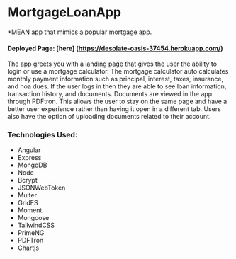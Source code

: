 # MortgageLoanApp
*MEAN app that mimics a popular mortgage app. 

#### Deployed Page: [here] (https://desolate-oasis-37454.herokuapp.com/)

The app greets you with a landing page that gives the user the ability to login or use a mortgage calculator. The mortgage calculator auto calculates monthly payment information such as principal, interest, taxes, insurance, and hoa dues. If the user logs in then they are able to see loan information, transaction history, and documents. Documents are viewed in the app through PDFtron. This allows the user to stay on the same page and have a better user experience rather than having it open in a different tab. Users also have the option of uploading documents related to their account. 



### Technologies Used:
* Angular
* Express
* MongoDB
* Node
* Bcrypt
* JSONWebToken
* Multer
* GridFS
* Moment
* Mongoose
* TailwindCSS
* PrimeNG
* PDFTron
* Chartjs